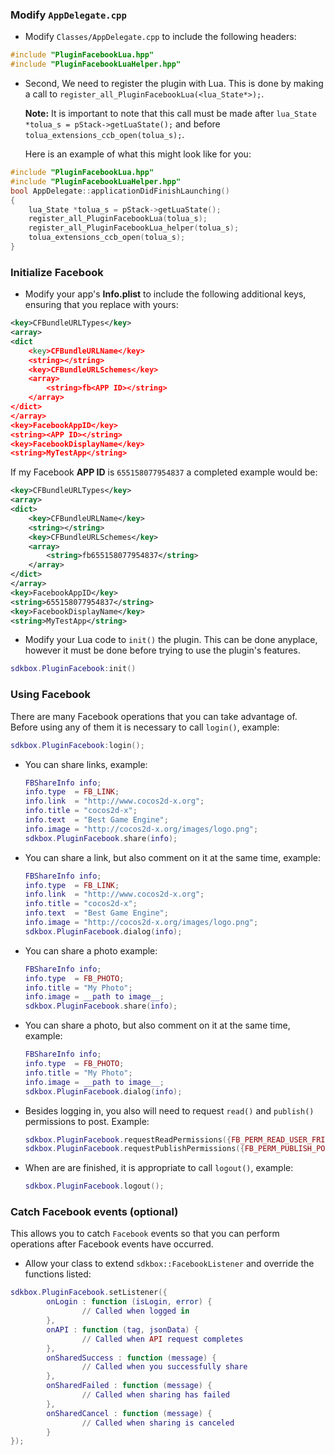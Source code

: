 ### Modify `AppDelegate.cpp`
* Modify `Classes/AppDelegate.cpp` to include the following headers:
```cpp
#include "PluginFacebookLua.hpp"
#include "PluginFacebookLuaHelper.hpp"
```

* Second, We need to register the plugin with Lua. This is done by making a call to `register_all_PluginFacebookLua(<lua_State*>);`.

  __Note:__ It is important to note that this call must be made after `lua_State *tolua_s = pStack->getLuaState();` and before `tolua_extensions_ccb_open(tolua_s);`.

	Here is an example of what this might look like for you:
```cpp
#include "PluginFacebookLua.hpp"
#include "PluginFacebookLuaHelper.hpp"
bool AppDelegate::applicationDidFinishLaunching()
{
	lua_State *tolua_s = pStack->getLuaState();
	register_all_PluginFacebookLua(tolua_s);
	register_all_PluginFacebookLua_helper(tolua_s);
	tolua_extensions_ccb_open(tolua_s);
}
```

### Initialize Facebook
* Modify your app's __Info.plist__ to include the following additional keys, ensuring that you replace __<APP ID>__ with yours:
```xml
<key>CFBundleURLTypes</key>
<array>
<dict
    <key>CFBundleURLName</key>
    <string></string>
    <key>CFBundleURLSchemes</key>
    <array>
        <string>fb<APP ID></string>
    </array>
</dict>
</array>
<key>FacebookAppID</key>
<string><APP ID></string>
<key>FacebookDisplayName</key>
<string>MyTestApp</string>
```

If my Facebook __APP ID__ is `655158077954837` a completed example would be:
```xml
<key>CFBundleURLTypes</key>
<array>
<dict>
    <key>CFBundleURLName</key>
    <string></string>
    <key>CFBundleURLSchemes</key>
    <array>
        <string>fb655158077954837</string>
    </array>
</dict>
</array>
<key>FacebookAppID</key>
<string>655158077954837</string>
<key>FacebookDisplayName</key>
<string>MyTestApp</string>
```

* Modify your Lua code to `init()` the plugin. This can be done anyplace, however it must be done before trying to use the plugin's features.
```lua
sdkbox.PluginFacebook:init()
```

### Using Facebook
There are many Facebook operations that you can take advantage of. Before using any of them it is necessary to call `login()`, example:
  ```lua
  sdkbox.PluginFacebook:login();
  ```

* You can share links, example:
  ```lua
  FBShareInfo info;
  info.type  = FB_LINK;
  info.link  = "http://www.cocos2d-x.org";
  info.title = "cocos2d-x";
  info.text  = "Best Game Engine";
  info.image = "http://cocos2d-x.org/images/logo.png";
  sdkbox.PluginFacebook.share(info);
  ```
  
* You can share a link, but also comment on it at the same time, example:
  ```lua
  FBShareInfo info;
  info.type  = FB_LINK;
  info.link  = "http://www.cocos2d-x.org";
  info.title = "cocos2d-x";
  info.text  = "Best Game Engine";
  info.image = "http://cocos2d-x.org/images/logo.png";
  sdkbox.PluginFacebook.dialog(info);
  ```

* You can share a photo example:
  ```lua
  FBShareInfo info;
  info.type  = FB_PHOTO;
  info.title = "My Photo";
  info.image = __path to image__;
  sdkbox.PluginFacebook.share(info);
  ```

* You can share a photo, but also comment on it at the same time, example:
  ```lua
  FBShareInfo info;
  info.type  = FB_PHOTO;
  info.title = "My Photo";
  info.image = __path to image__;
  sdkbox.PluginFacebook.dialog(info);
  ```

* Besides logging in, you also will need to request `read()` and `publish()` permissions to post. Example:
  ```lua
  sdkbox.PluginFacebook.requestReadPermissions({FB_PERM_READ_USER_FRIENDS});
  sdkbox.PluginFacebook.requestPublishPermissions({FB_PERM_PUBLISH_POST});
  ```

* When are are finished, it is appropriate to call `logout()`, example:
  ```lua
  sdkbox.PluginFacebook.logout();
  ```

### Catch Facebook events (optional)
This allows you to catch `Facebook` events so that you can perform operations after Facebook events have occurred.

* Allow your class to extend `sdkbox::FacebookListener` and override the functions listed:
```lua
sdkbox.PluginFacebook.setListener({
		onLogin : function (isLogin, error) {
				// Called when logged in
		},
		onAPI : function (tag, jsonData) {
				// Called when API request completes
		},
		onSharedSuccess : function (message) {
				// Called when you successfully share
		},
		onSharedFailed : function (message) {
				// Called when sharing has failed
		},
		onSharedCancel : function (message) {
				// Called when sharing is canceled
		}
});
```
